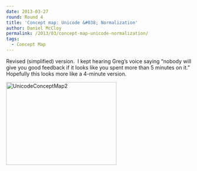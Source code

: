 ```yaml
---
date: 2013-03-27
round: Round 4
title: 'Concept map: Unicode &#038; Normalization'
author: Daniel McCloy
permalink: /2013/03/concept-map-unicode-normalization/
tags:
  - Concept Map
---
```

Revised (simplified) version.  I kept hearing Greg&#8217;s voice saying &#8220;nobody will give you good feedback if it looks like you spent more than 5 minutes on it.&#8221;  Hopefully this looks more like a 4-minute version.

[<img class="alignnone size-medium wp-image-1951" alt="UnicodeConceptMap2" src="/training-course/uploads/2013/03/UnicodeConceptMap2-300x225.png" width="300" height="225" />][1]

 [1]: /training-course/uploads/2013/03/UnicodeConceptMap2.png
